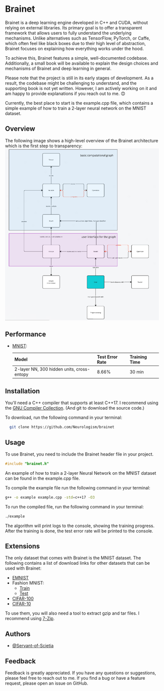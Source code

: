﻿
# Brainet

Brainet is a deep learning engine developed in C++ and CUDA, without relying on external libraries. Its primary goal is to offer a transparent framework that allows users to fully understand the underlying mechanisms. Unlike alternatives such as TensorFlow, PyTorch, or Caffe, which often feel like black boxes due to their high level of abstraction, Brainet focuses on explaining how everything works under the hood.

To achieve this, Brainet features a simple, well-documented codebase. Additionally, a small book will be available to explain the design choices and mechanisms of Brainet and deep learning in general.

Please note that the project is still in its early stages of development. As a result, the codebase might be challenging to understand, and the supporting book is not yet written. However, I am actively working on it and am happy to provide explanations if you reach out to me. 😊

Currently, the best place to start is the example.cpp file, which contains a simple example of how to train a 2-layer neural network on the MNIST dataset.

## Overview 
The following image shows a high-level overview of the Brainet architecture which is the first step to transparency:
![alt text](image.png)


## Performance

- [MNIST](https://yann.lecun.com/exdb/mnist/): 

    | Model | Test Error Rate | Training Time |
    |-------|----------|---------------|
    | 2-layer NN, 300 hidden units, cross-entopy | 8.66% | 30 min |
    

## Installation

<!-- To use Brainet, you need to have a CUDA compatible GPU and the [CUDA Toolkit](https://developer.nvidia.com/cuda-downloads) installed. -->

You'll need a C++ compiler that supports at least C++17. I recommend using the [GNU Compiler Collection](https://gcc.gnu.org/). (And git to download the source code.)

To download, run the following command in your terminal:

```bash
  git clone https://github.com/Neurologism/brainet
```

## Usage
To use Brainet, you need to include the Brainet header file in your project. 
```cpp
#include "brainet.h"
```

An example of how to train a 2-layer Neural Network on the MNIST dataset can be found in the example.cpp file.

To compile the example file run the following command in your terminal:
```bash
g++ -o example example.cpp -std=c++17 -O3
```

To run the compiled file, run the following command in your terminal:

```bash
./example
```

The algorithm will print logs to the console, showing the training progress. After the training is done, the test error rate will be printed to the console.

## Extensions
The only dataset that comes with Brainet is the MNIST dataset. 
The following contains a list of download links for other datasets that can be used with Brainet:
- [EMNIST](https://biometrics.nist.gov/cs_links/EMNIST/gzip.zip)
- Fashion MNIST: 
    - [Train](http://fashion-mnist.s3-website.eu-central-1.amazonaws.com/train-images-idx3-ubyte.gz)
    - [Test](http://fashion-mnist.s3-website.eu-central-1.amazonaws.com/t10k-images-idx3-ubyte.gz)
- [CIFAR-100](https://www.cs.toronto.edu/~kriz/cifar-100-binary.tar.gz)
- [CIFAR-10](https://www.cs.toronto.edu/~kriz/cifar-10-binary.tar.gz)

To use them, you will also need a tool to extract gzip and tar files. I recommend using [7-Zip](https://www.7-zip.org/).

## Authors

- [@Servant-of-Scietia](https://github.com/Servant-of-Scietia)

## Feedback
Feedback is greatly appreciated. If you have any questions or suggestions, please feel free to reach out to me.
If you find a bug or have a feature request, please open an issue on GitHub.
